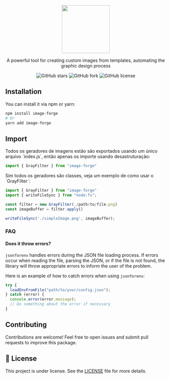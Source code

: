 <div align="center">
  <img src="https://imgur.com/aolsTFs.png" height="150">
  <p>A powerful tool for creating custom images from templates, automating the graphic design process</p>
  <img alt="GitHub stars" src="https://img.shields.io/github/stars/HarukaYamamoto0/image-forge?color=informational">
  <img alt="GitHub fork" src="https://img.shields.io/github/forks/HarukaYamamoto0/image-forge?color=informational">
  <img alt="GitHub license" src="https://img.shields.io/github/license/HarukaYamamoto0/image-forge?color=informational">
</div>

## Installation
You can install it via npm or yarn:

```bash
npm install image-forge
# Or
yarn add image-forge
```

## Import
Todos os geradores de imagens estão são exportados usando um único arquivo ˋindex.js´, então apenas os importe usando desastruturação:

```javascript
import { GrayFilter } from "image-forge"
```

Sim todos os geradores são classes, veja um exemplo de como usar o ˋGrayFilterˋ:

```javascript
import { GrayFilter } from "image-forge"
import { writeFileSync } from "node:fs";

const filter = new GrayFilter(./path/to/file.png)
const imageBuffer = filter.apply()

writeFileSync('./simpleImage.png', imageBuffer);
```

### FAQ

#### Does it throw errors?

`jsonforenv` handles errors during the JSON file loading process. If errors occur when reading the file, parsing the JSON, or if the file is not found, the library will throw appropriate errors to inform the user of the problem.

Here is an example of how to catch errors when using `jsonforenv`:

```javascript
try {
  loadEnvFromFile("path/to/your/config.json");
} catch (error) {
  console.error(error.message);
  // Do something about the error if necessary
}
```

## Contributing
Contributions are welcome! Feel free to open issues and submit pull requests to improve this package.

## 📝 License

This project is under license. See the [LICENSE](./LICENSE) file for more details.
